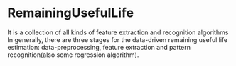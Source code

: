 RemainingUsefulLife
===================

It is a collection of all kinds of feature extraction and recognition algorithms
In generally, there are three stages for the data-driven remaining useful life estimation:
data-preprocessing, feature extraction and pattern recognition(also some regression algorithm).

